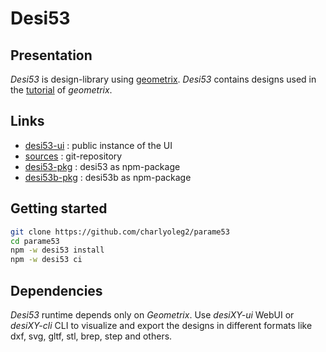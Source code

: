 Desi53
======


Presentation
------------

*Desi53* is design-library using [geometrix](https://www.npmjs.com/package/geometrix).
*Desi53* contains designs used in the [tutorial](https://charlyoleg2.github.io/parametrix/docs/geom_tutorial) of *geometrix*.


Links
-----

- [desi53-ui](https://charlyoleg2.github.io/parame53/) : public instance of the UI
- [sources](https://github.com/charlyoleg2/parame53) : git-repository
- [desi53-pkg](https://www.npmjs.com/package/desi53) : desi53 as npm-package
- [desi53b-pkg](https://www.npmjs.com/package/desi53b) : desi53b as npm-package


Getting started
---------------

```bash
git clone https://github.com/charlyoleg2/parame53
cd parame53
npm -w desi53 install
npm -w desi53 ci
```

Dependencies
------------

*Desi53* runtime depends only on *Geometrix*. Use *desiXY-ui* WebUI or *desiXY-cli* CLI to visualize and export the designs in different formats like dxf, svg, gltf, stl, brep, step and others.

